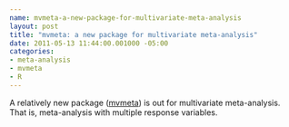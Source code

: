 ```yaml
--- 
name: mvmeta-a-new-package-for-multivariate-meta-analysis
layout: post
title: "mvmeta: a new package for multivariate meta-analysis"
date: 2011-05-13 11:44:00.001000 -05:00
categories: 
- meta-analysis
- mvmeta
- R
---
```

A relatively new package (<a href="http://cran.r-project.org/web/packages/mvmeta/index.html">mvmeta</a>) is out for multivariate meta-analysis. That is, meta-analysis with multiple response variables.
